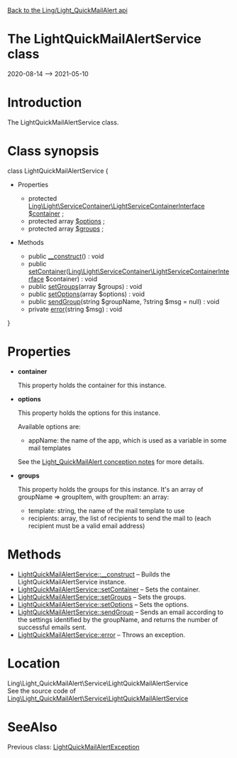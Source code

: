 [Back to the Ling/Light_QuickMailAlert api](https://github.com/lingtalfi/Light_QuickMailAlert/blob/master/doc/api/Ling/Light_QuickMailAlert.md)



The LightQuickMailAlertService class
================
2020-08-14 --> 2021-05-10






Introduction
============

The LightQuickMailAlertService class.



Class synopsis
==============


class <span class="pl-k">LightQuickMailAlertService</span>  {

- Properties
    - protected [Ling\Light\ServiceContainer\LightServiceContainerInterface](https://github.com/lingtalfi/Light/blob/master/doc/api/Ling/Light/ServiceContainer/LightServiceContainerInterface.md) [$container](#property-container) ;
    - protected array [$options](#property-options) ;
    - protected array [$groups](#property-groups) ;

- Methods
    - public [__construct](https://github.com/lingtalfi/Light_QuickMailAlert/blob/master/doc/api/Ling/Light_QuickMailAlert/Service/LightQuickMailAlertService/__construct.md)() : void
    - public [setContainer](https://github.com/lingtalfi/Light_QuickMailAlert/blob/master/doc/api/Ling/Light_QuickMailAlert/Service/LightQuickMailAlertService/setContainer.md)([Ling\Light\ServiceContainer\LightServiceContainerInterface](https://github.com/lingtalfi/Light/blob/master/doc/api/Ling/Light/ServiceContainer/LightServiceContainerInterface.md) $container) : void
    - public [setGroups](https://github.com/lingtalfi/Light_QuickMailAlert/blob/master/doc/api/Ling/Light_QuickMailAlert/Service/LightQuickMailAlertService/setGroups.md)(array $groups) : void
    - public [setOptions](https://github.com/lingtalfi/Light_QuickMailAlert/blob/master/doc/api/Ling/Light_QuickMailAlert/Service/LightQuickMailAlertService/setOptions.md)(array $options) : void
    - public [sendGroup](https://github.com/lingtalfi/Light_QuickMailAlert/blob/master/doc/api/Ling/Light_QuickMailAlert/Service/LightQuickMailAlertService/sendGroup.md)(string $groupName, ?string $msg = null) : void
    - private [error](https://github.com/lingtalfi/Light_QuickMailAlert/blob/master/doc/api/Ling/Light_QuickMailAlert/Service/LightQuickMailAlertService/error.md)(string $msg) : void

}




Properties
=============

- <span id="property-container"><b>container</b></span>

    This property holds the container for this instance.
    
    

- <span id="property-options"><b>options</b></span>

    This property holds the options for this instance.
    
    Available options are:
    - appName: the name of the app, which is used as a variable in some mail templates
    
    
    See the [Light_QuickMailAlert conception notes](https://github.com/lingtalfi/Light_QuickMailAlert/blob/master/doc/pages/conception-notes.md) for more details.
    
    

- <span id="property-groups"><b>groups</b></span>

    This property holds the groups for this instance.
    It's an array of groupName => groupItem,
    with groupItem: an array:
    - template: string, the name of the mail template to use
    - recipients: array, the list of recipients to send the mail to (each recipient must be a valid email address)
    
    



Methods
==============

- [LightQuickMailAlertService::__construct](https://github.com/lingtalfi/Light_QuickMailAlert/blob/master/doc/api/Ling/Light_QuickMailAlert/Service/LightQuickMailAlertService/__construct.md) &ndash; Builds the LightQuickMailAlertService instance.
- [LightQuickMailAlertService::setContainer](https://github.com/lingtalfi/Light_QuickMailAlert/blob/master/doc/api/Ling/Light_QuickMailAlert/Service/LightQuickMailAlertService/setContainer.md) &ndash; Sets the container.
- [LightQuickMailAlertService::setGroups](https://github.com/lingtalfi/Light_QuickMailAlert/blob/master/doc/api/Ling/Light_QuickMailAlert/Service/LightQuickMailAlertService/setGroups.md) &ndash; Sets the groups.
- [LightQuickMailAlertService::setOptions](https://github.com/lingtalfi/Light_QuickMailAlert/blob/master/doc/api/Ling/Light_QuickMailAlert/Service/LightQuickMailAlertService/setOptions.md) &ndash; Sets the options.
- [LightQuickMailAlertService::sendGroup](https://github.com/lingtalfi/Light_QuickMailAlert/blob/master/doc/api/Ling/Light_QuickMailAlert/Service/LightQuickMailAlertService/sendGroup.md) &ndash; Sends an email according to the settings identified by the groupName, and returns the number of successful emails sent.
- [LightQuickMailAlertService::error](https://github.com/lingtalfi/Light_QuickMailAlert/blob/master/doc/api/Ling/Light_QuickMailAlert/Service/LightQuickMailAlertService/error.md) &ndash; Throws an exception.





Location
=============
Ling\Light_QuickMailAlert\Service\LightQuickMailAlertService<br>
See the source code of [Ling\Light_QuickMailAlert\Service\LightQuickMailAlertService](https://github.com/lingtalfi/Light_QuickMailAlert/blob/master/Service/LightQuickMailAlertService.php)



SeeAlso
==============
Previous class: [LightQuickMailAlertException](https://github.com/lingtalfi/Light_QuickMailAlert/blob/master/doc/api/Ling/Light_QuickMailAlert/Exception/LightQuickMailAlertException.md)<br>
